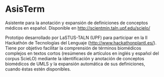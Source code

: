 # AsisTerm
Asistente para la anotación y expansión de definiciones de conceptos médicos en español.
Disponible en http://scientmin.taln.upf.edu/scielo/

Prototipo desarrollado por LaSTUS-TALN (UPF) para participar en la II Hackathón de Tecnologías del Lenguaje (http://www.hackathonplantl.es/).
Tiene por objetivo facilitar la comprensión de términos biomédicos complejos en textos cortos (resúmenes de artículos en inglés y español del corpus ScieLO) mediante la identificación y anotación de conceptos biomédicos de UMLS y la expansión automática de sus definiciones, cuando éstas estén disponibles.
